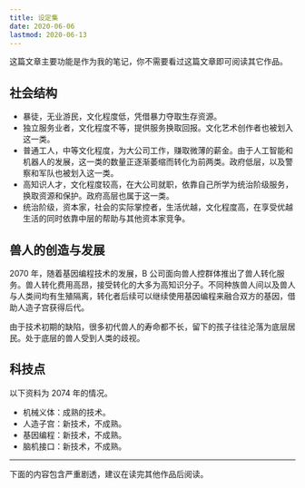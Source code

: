 ```yaml
---
title: 设定集
date: 2020-06-06
lastmod: 2020-06-13
---
```


这篇文章主要功能是作为我的笔记，你不需要看过这篇文章即可阅读其它作品。

<!-- more -->

## 社会结构

- 暴徒，无业游民，文化程度低，凭借暴力夺取生存资源。
- 独立服务业者，文化程度不等，提供服务换取回报。文化艺术创作者也被划入这一类。
- 普通工人，中等文化程度，为大公司工作，赚取微薄的薪金。由于人工智能和机器人的发展，这一类的数量正逐渐萎缩而转化为前两类。政府低层，以及警察和军队也被划入这一类。
- 高知识人才，文化程度较高，在大公司就职，依靠自己所学为统治阶级服务，换取资源和保护。政府高层也属于这一类。
- 统治阶级，资本家，社会的实际掌控者，生活优越，文化程度高，在享受优越生活的同时依靠中层的帮助与其他资本家竞争。

## 兽人的创造与发展

2070 年，随着基因编程技术的发展，B 公司面向兽人控群体推出了兽人转化服务。兽人转化费用高昂，接受转化的大多为高知识分子。不同种族兽人间以及兽人与人类间均有生殖隔离，转化者后续可以继续使用基因编程来融合双方的基因，借助人造子宫获得后代。

由于技术初期的缺陷，很多初代兽人的寿命都不长，留下的孩子往往沦落为底层居民。处于底层的兽人受到人类的歧视。

## 科技点

以下资料为 2074 年的情况。

- 机械义体：成熟的技术。
- 人造子宫：新技术，不成熟。
- 基因编程：新技术，不成熟。
- 脑机接口：新技术，不成熟。

---

下面的内容包含严重剧透，建议在读完其他作品后阅读。

<div style="height: 150vh;"></div>

---

## 故事主线

- 《兰斯修理店的日常》：赛博朋克社会
- 《？》：发起革命
- 《？》：国家建设与飞升
- 《？》：飞升后的人类

## 出场人物

以下按字母表顺序排列。

<!--
兽人体重 = ln(自然体重(kg)) * 23.3 - 25.6 (kg)
身高 = sqrt(体重(kg) / BMI(18.5~24)) (m)
-->

### 克里·赖特（Kerry Wright）

- 生日：2078 年
- 种族：狼兽人（阿拉斯加内陆狼，灰色，黑背）
- 身高：185cm
- 体重：67kg
- 职业：修理工
- 性格：热情，天真
- 小传：？
- 出场：《兰斯修理店的日常》2097 年，19 岁

### 兰斯·奥克姆（Lance Occam）

- 生日：2074 年
- 种族：虎兽人（孟加拉白虎，白色，黑纹）
- 身高：211cm
- 体重：102kg
- 职业：修理店主
- 性格：阳光，冒进，不着调
- 小传：
  - 出生于一个同性恋高知识人才家庭，双亲都是兽控、第一代兽人。
  - 6 岁入小学，12 岁入中学。因为兽人的身份而受到同学异样的眼光。和闵洛是中学同学。
  - 18 岁上大学。19 岁时双亲因基因缺陷而离世，没有收入来源的兰斯被迫辍学。
  - 辍学后在一家修理店做学徒打工。两年后无后的老店主去世，把店铺留给了兰斯。
- 出场：《兰斯修理店的日常》2097 年，23 岁

### 闵洛

- 生日：2074 年
- 种族：人类（东亚人）
- 身高：178cm
- 体重：59kg
- 职业：修理工
- 性格：老实，认真，软弱
- 小传：
  - 出生于一个普通工人家庭。
  - 6 岁入小学，12 岁入中学。由于父母努力工作送他上了比较好的学校，小学和中学的生活基本平稳。和兰斯是中学同学。
  - 18 岁上大学，听从父母的意见选择了工商管理专业。
  - 22 岁毕业，于 X 公司就职。
  - 23 岁，被人工智能替代而失业。偶遇中学同学兰斯，于是到他的修理店帮工。
- 出场：《兰斯修理店的日常》2097 年，23 岁

### 斯坦·奥克姆（Stan Occam）

- 生日：2073 年
- 种族：虎兽人（苏门答腊虎，橘黄色，黑纹）
- 身高：200cm
- 体重：86kg
- 职业：？
- 性格：？
- 小传：？
- 出场：？
